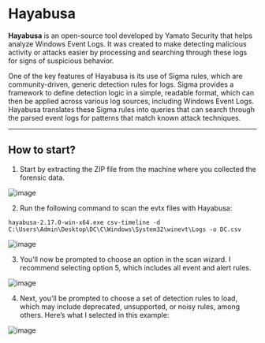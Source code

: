 # Hayabusa

**Hayabusa** is an open-source tool developed by Yamato Security that helps analyze Windows Event Logs. It was created to make detecting malicious activity or attacks easier by processing and searching through these logs for signs of suspicious behavior.

One of the key features of Hayabusa is its use of Sigma rules, which are community-driven, generic detection rules for logs. Sigma provides a framework to define detection logic in a simple, readable format, which can then be applied across various log sources, including Windows Event Logs. Hayabusa translates these Sigma rules into queries that can search through the parsed event logs for patterns that match known attack techniques.


---

## How to start?

1. Start by extracting the ZIP file from the machine where you collected the forensic data.

![image](https://github.com/user-attachments/assets/c2df754d-9076-45eb-8335-7c8d7ff28c6e)

2. Run the following command to scan the evtx files with Hayabusa:

```
hayabusa-2.17.0-win-x64.exe csv-timeline -d C:\Users\Admin\Desktop\DC\C\Windows\System32\winevt\Logs -o DC.csv
```

![image](https://github.com/user-attachments/assets/d0313e12-e7d0-4fa1-9c4b-fa6680cd2a6e)

3. You'll now be prompted to choose an option in the scan wizard. I recommend selecting option 5, which includes all event and alert rules.

![image](https://github.com/user-attachments/assets/ba9c0ed3-440b-41b5-814c-27c7c1c53f7f)

4. Next, you'll be prompted to choose a set of detection rules to load, which may include deprecated, unsupported, or noisy rules, among others. Here’s what I selected in this example:

![image](https://github.com/user-attachments/assets/2cd1c64d-49ab-42d0-ac49-010c74dcec43)



